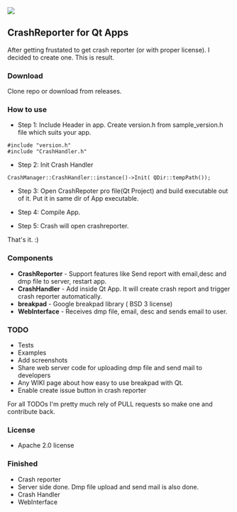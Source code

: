 [![](https://img.shields.io/badge/Alpha-Release-green.svg?style=flat-square)](http://kineticwing.com)

## CrashReporter for Qt Apps
After getting frustated to get crash reporter (or with proper license). I decided to create one. This is result.

### Download
Clone repo or download from releases.

### How to use

* Step 1: Include Header in app. Create version.h from sample_version.h file which suits your app.
```
#include "version.h"
#include "CrashHandler.h"
```

* Step 2: Init Crash Handler
```
CrashManager::CrashHandler::instance()->Init( QDir::tempPath());
```

* Step 3: Open CrashRepoter pro file(Qt Project) and build executable out of it. Put it in same dir of App executable.

* Step 4: Compile App.

* Step 5: Crash will open crashreporter.

That's it. :)


### Components
* **CrashReporter** - Support features like Send report with email,desc and dmp file to server, restart app.
* **CrashHandler**  - Add inside Qt App. It will create crash report and trigger crash reporter automatically.
* **breakpad** - Google breakpad library ( BSD 3 license)
* **WebInterface** - Receives dmp file, email, desc and sends email to user.

### TODO
* Tests
* Examples
* Add screenshots
* Share web server code for uploading dmp file and send mail to developers
* Any WIKI page about how easy to use breakpad with Qt.
* Enable create issue button in crash reporter

For all TODOs I'm pretty much rely of PULL requests so make one and contribute back.

### License
* Apache 2.0 license

### Finished
* Crash reporter
* Server side done. Dmp file upload and send mail is also done.
* Crash Handler
* WebInterface

